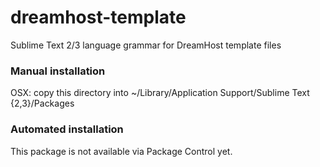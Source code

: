 # dreamhost-template

Sublime Text 2/3 language grammar for DreamHost template files

### Manual installation

OSX: copy this directory into ~/Library/Application Support/Sublime Text {2,3}/Packages

### Automated installation

This package is not available via Package Control yet.
